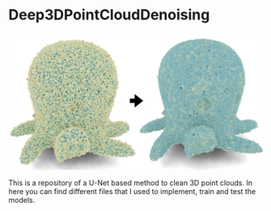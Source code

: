 # Deep3DPointCloudDenoising

![alt text](extra/init_figure.png?raw=true "Title")

This is a repository of a U-Net based method to clean 3D point clouds.
In here you can find different files that I used to implement, train and test the models.
